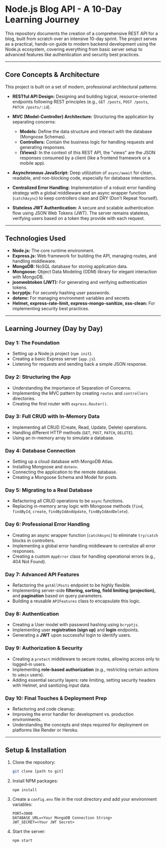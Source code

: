 # Node.js Blog API - A 10-Day Learning Journey

This repository documents the creation of a comprehensive REST API for a blog, built from scratch over an intensive 10-day sprint. The project serves as a practical, hands-on guide to modern backend development using the Node.js ecosystem, covering everything from basic server setup to advanced features like authentication and security best practices.

---

## Core Concepts & Architecture

This project is built on a set of modern, professional architectural patterns:

* **RESTful API Design:** Designing and building logical, resource-oriented endpoints following REST principles (e.g., `GET /posts`, `POST /posts`, `PATCH /posts/:id`).

* **MVC (Model-Controller) Architecture:** Structuring the application by separating concerns:
    * **Models:** Define the data structure and interact with the database (Mongoose Schemas).
    * **Controllers:** Contain the business logic for handling requests and generating responses.
    * **(Views):** In the context of this REST API, the "views" are the JSON responses consumed by a client (like a frontend framework or a mobile app).

* **Asynchronous JavaScript:** Deep utilization of `async/await` for clean, readable, and non-blocking code, especially for database interactions.

* **Centralized Error Handling:** Implementation of a robust error handling strategy with a global middleware and an async wrapper function (`catchAsync`) to keep controllers clean and DRY (Don't Repeat Yourself).

* **Stateless JWT Authentication:** A secure and scalable authentication flow using JSON Web Tokens (JWT). The server remains stateless, verifying users based on a token they provide with each request.

---

## Technologies Used

* **Node.js:** The core runtime environment.
* **Express.js:** Web framework for building the API, managing routes, and handling middleware.
* **MongoDB:** NoSQL database for storing application data.
* **Mongoose:** Object Data Modeling (ODM) library for elegant interaction with MongoDB.
* **jsonwebtoken (JWT):** For generating and verifying authentication tokens.
* **bcryptjs:** For securely hashing user passwords.
* **dotenv:** For managing environment variables and secrets.
* **Helmet, express-rate-limit, express-mongo-sanitize, xss-clean:** For implementing security best practices.

---

## Learning Journey (Day by Day)

### Day 1: The Foundation
* Setting up a Node.js project (`npm init`).
* Creating a basic Express server (`app.js`).
* Listening for requests and sending back a simple JSON response.

### Day 2: Structuring the App
* Understanding the importance of Separation of Concerns.
* Implementing the MVC pattern by creating `routes` and `controllers` directories.
* Creating the first router with `express.Router()`.

### Day 3: Full CRUD with In-Memory Data
* Implementing all CRUD (Create, Read, Update, Delete) operations.
* Handling different HTTP methods (`GET`, `POST`, `PATCH`, `DELETE`).
* Using an in-memory array to simulate a database.

### Day 4: Database Connection
* Setting up a cloud database with MongoDB Atlas.
* Installing Mongoose and `dotenv`.
* Connecting the application to the remote database.
* Creating a Mongoose Schema and Model for posts.

### Day 5: Migrating to a Real Database
* Refactoring all CRUD operations to be `async` functions.
* Replacing in-memory array logic with Mongoose methods (`find`, `findById`, `create`, `findByIdAndUpdate`, `findByIdAndDelete`).

### Day 6: Professional Error Handling
* Creating an async wrapper function (`catchAsync`) to eliminate `try/catch` blocks in controllers.
* Implementing a global error handling middleware to centralize all error responses.
* Creating a custom `AppError` class for handling operational errors (e.g., 404 Not Found).

### Day 7: Advanced API Features
* Refactoring the `getAllPosts` endpoint to be highly flexible.
* Implementing server-side **filtering, sorting, field limiting (projection),** and **pagination** based on query parameters.
* Building a reusable `APIFeatures` class to encapsulate this logic.

### Day 8: Authentication
* Creating a User model with password hashing using `bcryptjs`.
* Implementing user **registration (sign up)** and **login** endpoints.
* Generating a **JWT** upon successful login to identify users.

### Day 9: Authorization & Security
* Creating a `protect` middleware to secure routes, allowing access only to logged-in users.
* Implementing **role-based authorization** (e.g., restricting certain actions to `admin` users).
* Adding essential security layers: rate limiting, setting security headers with Helmet, and sanitizing input data.

### Day 10: Final Touches & Deployment Prep
* Refactoring and code cleanup.
* Improving the error handler for development vs. production environments.
* Understanding the concepts and steps required for deployment on platforms like Render or Heroku.

---

## Setup & Installation

1.  Clone the repository:
    ```sh
    git clone [path to git]
    ```
2.  Install NPM packages:
    ```sh
    npm install
    ```
3.  Create a `config.env` file in the root directory and add your environment variables:
    ```
    PORT=3000
    DATABASE_URL=<Your MongoDB Connection String>
    JWT_SECRET=<Your JWT Secret>
    ```
4.  Start the server:
    ```sh
    npm start
    ```